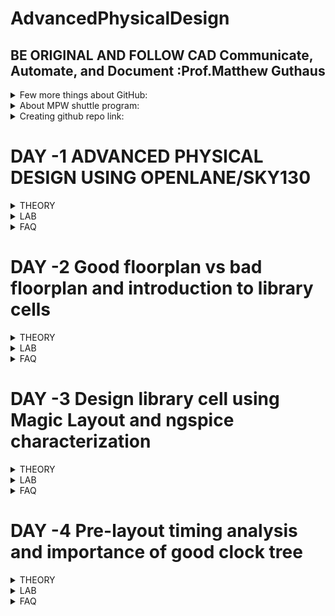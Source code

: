 # AdvancedPhysicalDesign
## BE ORIGINAL AND FOLLOW CAD Communicate, Automate, and Document :Prof.Matthew Guthaus
<details>
<summary> Few more things about GitHub: </summary>
  
1.  A file named .gitignore can be used in the repository. This will alert GitHub to ignore particularr tasks, file,s and folders. https://www.freecodecamp.org/news/gitignore-what-is-it-and-how-to-add-to-repo/ 
2. Various licensess and a guide to use these are available in github. These can be intiated while creating the repository. Failing which default copyrights will be applied. https://docs.github.com/en/repositories/managing-your-repositorys-settings-and-features/customizing-your-repository/licensing-a-repository <br />
![image](https://user-images.githubusercontent.com/16399079/182571335-2513b1d8-2ff3-4f37-bc31-9053c7bfab06.png)
</details>

<details>
<summary> About MPW shuttle program: </summary>

 This is a program which helps fabricate chips by collaboration. Many open source projects are made availabale by efabless. More information is available at
https://platform.efabless.com/projects/shuttle_11
</details>

<details>
<summary> Creating github repo link: </summary>

One good reference https://github.com/ShonTaware 
</details>

# DAY -1 ADVANCED PHYSICAL DESIGN USING OPENLANE/SKY130
<details>
<summary> THEORY </summary>
  
## Understanding how to talk to computers
  1. ISA--> RTL --> LAYOUT
  2. Example: C Programme --> Assembly --> Machine -(*)-> Hardware layout
    (*) Happens by using RTL which follows RISCV
  3. Another way of putting it : C -compiler->Instr1,instr2.... -assembler-> binary--> layout
    The instructions are dependant on architecture such as x86/ARM/MIPS/RISCV
 ## New Terminologies learnt
  1. Board diagram : High level diagram showing what are on the PCB
  2. Package : The way a chip is package and connecting leads are providing for external world.
    Example ATMEL in Arduino UNO is QFN48 meaning Quad Flat No Leads with 48 pins
  3. Wire bonds : IC to package pins connection
  4. IPs and Macros : Macros are pure digital logic
  5. Foundry IPs: IPs provided by Foundry
  6. ISA : Instruction Set Architecture is language of computers (hardware)
  7. RISCV (p. Risk Five): is the industry standard on defining ISA architecture 
 ## Future Scope
  Yet to study detailed ASIC flow and Antenna Check and what is abc
  ![image](https://user-images.githubusercontent.com/16399079/182761756-41d3be14-4411-4e72-af64-54337d567d4c.png)
 
</details>

<details>
<summary> LAB </summary>
  
## System Configuration
  1. Working on online lab instance hosted at remotespark.com
  2. 
  ![image](https://user-images.githubusercontent.com/16399079/182762122-716a2f53-16a3-4833-b003-42a783dbac88.png)
  
  3. For installing on local PC lINUX version 18 is recommended
  4. All lab related works will be under 
  ```Desktop/work/tools/openlane_working_dir/openlane/```
  
## Day 1 progress
  1. Complete execution can be interactive or automated
  ![image](https://user-images.githubusercontent.com/16399079/182762612-038edb5b-ef72-4358-be9e-92b53b3fc601.png)
  2. prepare one design for running 
  ![image](https://user-images.githubusercontent.com/16399079/182762922-3592d927-522d-4682-93b1-0e801564a733.png)
  3. many designs are available at
  ![image](https://user-images.githubusercontent.com/16399079/182763061-ea3930a1-8a03-49b4-8da0-39964111b8a5.png)
  4. prep command prepares picorv32a design with following environment (folder named timestamp are obtained)
  
  ![image](https://user-images.githubusercontent.com/16399079/182763383-4746d69d-1585-4b55-aa83-3db61b3fc371.png)
  5. Run all commands in sequence
  6. Refer https://github.com/efabless/openlane for all details
    https://www.youtube.com/watch?v=EczW2IWdnOM
    https://www.youtube.com/watch?v=Vhyv0eq_mLU
  7. Somehow run commands are missing in github readme
    ![image](https://user-images.githubusercontent.com/16399079/182774987-70e316a7-7044-456f-be22-2e173707a5bb.png)
  8. run_synthesis, floorplan, placement and sta worked fine. problem with abc. waiting for solution

 
</details>

<details>
<summary> FAQ </summary>
  
 1. pandas not found error if docker command is not run
 2. to exit safely from a ```less``` command press q. Ctrl+B stops complete bash 

</details>

# DAY -2 Good floorplan vs bad floorplan and introduction to library cells
<details>
<summary> THEORY </summary>
  
## Floorplanning and considerations
  1. Wafers are madeup of Die. Die is madeup of cores.  
  ![image](https://user-images.githubusercontent.com/16399079/182810513-09f5173b-618d-4070-8ef4-8e3e6759e1e8.png)
  2. Utilization factor is area taken up by standard cells forming the core to the area of core.
  ![image](https://user-images.githubusercontent.com/16399079/182810386-67eb8244-85cb-4d3a-9351-03281e7b93de.png)
  3. Preplaced cells are the IPs which are placed at user defined locations. Remaining logical cells are placed by automated placement and routing.
  4. New way of defining noise margins.
  ![image](https://user-images.githubusercontent.com/16399079/182820609-8d75bf21-9834-499b-b415-0f8453727752.png)
  5. Decoupling capacitor decouples a ciruit receiving supply from the supply which is at a far place.
  ![image](https://user-images.githubusercontent.com/16399079/182832384-2c9862ab-eee5-4fd9-85f4-27f681730b1c.png)
  6. Power planning to avoid voltage droop and ground bounce
  ![image](https://user-images.githubusercontent.com/16399079/182865684-0923efdb-ed3d-467c-91a4-65a6f5788882.png)
  7. Solution
  ![image](https://user-images.githubusercontent.com/16399079/182866140-7f94e8f5-2c78-48e5-90ba-4d05fc25395c.png)
  ![image](https://user-images.githubusercontent.com/16399079/182866602-87b724bb-58e7-4d62-84f1-aeb94bee6a70.png)
  8. Netlist is the connectivity of gates described using HDLs.
  9. Block area for pins
  ![image](https://user-images.githubusercontent.com/16399079/182869503-d8c5de54-cbf5-4403-a589-cd131ec02350.png)

  ## Library Binding and Placement
  1.  Cells in netlist are square or rectangle shaped. combination and details of these cells forms a library. details like timing, area etc
  2. Library may have different flavours which help designers pickup based on size timing shapes etc.
  ![image](https://user-images.githubusercontent.com/16399079/183276842-e360a257-3707-49cb-b15c-c0b055aa89db.png)
  3. Placement is placing of netlist (cells) onto a floor which is planned with input output pins, io padded and grid of supplies and preplaced cells if available. (Study more)
  ![image](https://user-images.githubusercontent.com/16399079/183276863-cfc525d1-818d-4177-908e-d92e491c58bf.png)
  4. Repeaters are buffers which replicate the original signal and helps maintain signal integrity.
  5. Insert repeaters by estimaitng wire length and capacitance.
  6. Placing cells close to one another is abuttment which helps achieve very high speed.
  
  ## Library and timing charcterization
  1. Logic synthesis --> floorplan (size of die) --> placement (maintian timing) --> CTS (Clock should reach evrywhere on time) --> routing () --> STA (optional)
  ![image](https://user-images.githubusercontent.com/16399079/183277577-07482156-51e9-44d3-af57-0057c3001cc6.png)
  2. steps in characterization flow. GUNA software takes care of 1-8 steps.
  ![image](https://user-images.githubusercontent.com/16399079/183284448-23934ee1-3306-44b0-90e9-f47eb423bd3c.png)
  3. Timing characterization:
  Slew is between cells. rise and fall for all signals.
  ![image](https://user-images.githubusercontent.com/16399079/183284833-15c71b1c-42a1-4cae-910b-43dabb269808.png)
  4. Propagation delay.Choosing threold points is very importnat
    Negative delay is not permitted. wire delays are to be observed.
  ![image](https://user-images.githubusercontent.com/16399079/183284970-43709e42-e8d6-45c7-b60c-3e9c781a6684.png)
  
  ## Cell design flow
  1.
  ![image](https://user-images.githubusercontent.com/16399079/183278806-86333fe2-5ca6-43d4-b7af-5d01729e5169.png)
  2. Use PDKs, rules, spice and lib user defined specs to design
  3. Importance of analog design
  ![image](https://user-images.githubusercontent.com/16399079/183279330-d8f39fd4-a148-4db6-a9f6-407e395d9b70.png)
  4. Layout  
  ![image](https://user-images.githubusercontent.com/16399079/183279579-d07b8187-6dd7-4c92-b15b-b9ca16264fad.png)
  5. 
  ![image](https://user-images.githubusercontent.com/16399079/183279621-a0a2f8fe-44de-4d17-bc28-d783c553585f.png)

## Future Scope
  1. Placement vs Floorplanning
 
</details>

<details>
<summary> LAB </summary>
 
## Day 2 progress
  1. Learn variable from openlane/configuration folder / README.md and remaining tcl files show default config of openlane for FP/ROUTING etc
  ![image](https://user-images.githubusercontent.com/16399079/182871761-e3c163b3-7657-46c5-aa4b-19897a5890b2.png)
  2. metals used for picorv32a design visit config.tcl under picorv32a. But somehow i couldnt see that info. I got
  ![image](https://user-images.githubusercontent.com/16399079/182881423-58f5590b-64e7-41c7-a03a-3a93e4e214e1.png)
  3. Metals to be used are to be specified in config.tcl. Point 3 above is wrong
  4. tapcell is used for connecting nwell to vdd. decap around blocks and endcap at the pins.
  5. We can see results of floorplan as below. opening png file in online lab instance caused freeaing. so avoiding
  ![image](https://user-images.githubusercontent.com/16399079/183065821-c365352e-17db-4090-a5a3-26cdaf9039ab.png)
  6. Die area can be seen by visitin .def file in reults of floorplan
  ![image](https://user-images.githubusercontent.com/16399079/183066721-da252f4d-0009-4b7d-972e-92da244488e1.png)
  7. Unable to invoke magic from working terminal. But it can be launched directly from magic folder. 
  <img width="973" alt="image" src="https://user-images.githubusercontent.com/16399079/183234512-5e6ac7dd-6656-48d6-a958-0914e366f185.png">
  Shoul have got this
  <img width="594" alt="image" src="https://user-images.githubusercontent.com/16399079/183234523-3f38ab4e-1a1f-4470-a119-ea3df7fdf8c6.png">
  8. thanks to Nickson, magic command worked from shell. Earlier i was trying from openlane prompt.
  <img width="773" alt="image" src="https://user-images.githubusercontent.com/16399079/183235261-0b65df3f-ca18-421c-92c2-b2adea07fc52.png">
  9. S select V fit to window. left click bottom left- right click top right. click z for zooming
  10. Observe different parts of floorplan and standard cells at bottom left corner.
  ![image](https://user-images.githubusercontent.com/16399079/183276536-3f43b0fc-f03f-4d37-a74b-0b661875ef89.png)
  11. use overwte option to prep design earlier completd synthesisized design.
  12. Got results from placement folder using magic 
  ![image](https://user-images.githubusercontent.com/16399079/183278211-37dbde46-1277-4627-9787-782b8355d9b6.png)
  13. Observed mux, gates, m3, m4 , buffers vias etc taps decaps
  ![image](https://user-images.githubusercontent.com/16399079/183278439-fe84f175-aec5-4490-9184-0c4a1617d330.png)
  14
  
  

 </details>

<details>
<summary> FAQ </summary>
  
 1. 

</details>

# DAY -3 Design library cell using Magic Layout and ngspice characterization
<details>
<summary> THEORY </summary>
  
## VTC SPICE simulations
  1. Understanding spice deck
  ![image](https://user-images.githubusercontent.com/16399079/183286593-fbcc3c0c-0f80-4fdf-9c0e-288ec17be611.png)
  2. keeping pmos 1.5 to 2 times NMOS will provide symmetrical dc transfer characteristics.
  3. Switching threshold vm is the point where vin=vout.
  4. calculating delay , rise and fall times
## 16 mask process (Twin Tub)
  1. LOCOS, Bird's Peak, LOCOs helps isolate transistors.
  2. Ion plantation for forming wells for Pmos and nmos
  3. Put in furnace, wells which are implanted expand by diffusion.
  4. Gate formation is very important as it decides Vt. Vt is dependent on oxide Capacitance and doping concentration
  ![image](https://user-images.githubusercontent.com/16399079/183288080-c8ffe07b-49df-45f1-953f-4d03fa9e92a1.png)
  5. lambda=L/2
  6. Lightly doped drain LDD
  7. sIDE Wall spacers
  8. High Temp annealing
  9. metallization by sputtering
  10. Final
  ![image](https://user-images.githubusercontent.com/16399079/183288986-594e44b5-45a8-4945-ba28-5f68a3c5d75a.png)
  11. DRC for magic and google skywater using opencircuitdesign.com
## Future Scope
  1. 
  
</details>

<details>
<summary> LAB </summary>
 
## Day 3 progress
  1. lEARNING PLACMENET OF IO PINS from automatic equidistant to custom 
  set ::env(FP_IO_MODE) 2 IN FLOORPLAN.TCL
  ![image](https://user-images.githubusercontent.com/16399079/183285684-15a2955b-199f-492b-9435-e69ba72aef38.png)
  2. Unable to view any chnges happening. Same with earlier variations in all steps of flow. Complete tcl flow for all configs is to be studied
  3. learning git clone and copied tech file
  ![image](https://user-images.githubusercontent.com/16399079/183287304-7093d4f7-a486-4b74-a35f-befb5ea31570.png)
  4. Observing layout
  ![image](https://user-images.githubusercontent.com/16399079/183287372-22059863-d749-4819-a07e-1eefa96b799d.png)
  5. Check functionality of  inverter using ngspice. first extract .ext file
  <img width="650" alt="image" src="https://user-images.githubusercontent.com/16399079/183299910-460a0869-f9d8-43aa-bd9a-2963c44b8b9d.png">
  6. Getting transient analysis using spice deck
  <img width="490" alt="image" src="https://user-images.githubusercontent.com/16399079/183300896-fa86066a-e6a0-4412-bcc6-5d987eb730f0.png">
  7. ngspice initial results
  <img width="569" alt="image" src="https://user-images.githubusercontent.com/16399079/183301628-115701d7-a125-4eb1-b371-ad2d58573cd7.png">
<img width="435" alt="image" src="https://user-images.githubusercontent.com/16399079/183301735-bbb8cd79-09d6-422a-aee5-821a534cba43.png">
  8. rise time calculation 20% to 80%. usbtact xo values in ns. answer is 0.043ns
  <img width="245" alt="image" src="https://user-images.githubusercontent.com/16399079/183301888-27c99e86-f530-488e-ad26-047166161e1e.png">
  Temperature 
  <img width="842" alt="image" src="https://user-images.githubusercontent.com/16399079/183301971-68ca3228-1c57-4c1b-b7d3-003ff372775c.png">
  9. Didnt work with magic and layout part


  
 </details>

<details>
<summary> FAQ </summary>
  
 1. 

</details>

# DAY -4 Pre-layout timing analysis and importance of good clock tree
<details>
<summary> THEORY </summary>
  
## DELAY TABLES
  1. Understanding delay helps in clock tree synthesis.
  2. delay tables
  ![image](https://user-images.githubusercontent.com/16399079/183431044-7cb90710-8c29-42f7-b9b4-42f27501a6d6.png)
  3. Setup time for timing analysis

## Future Scope
  1. 
  
  </details>

<details>
<summary> LAB </summary>
 
## Day 4 progress
  1. Understanding shape of our inverter layout in magic
  2. Open fd_sc_hd for skywater pdk to observe tracks.
  ![image](https://user-images.githubusercontent.com/16399079/183350853-86facd2c-7da6-4d00-9573-6a9f60f52694.png)
  3. got grids on for layout. have to learn layers and routing rules
  ![image](https://user-images.githubusercontent.com/16399079/183351723-b3b28b3b-9402-45d7-8cec-6a5e20984374.png)
  4. LEF file is obtained by 
  ```lef write```` 
  in tkcon window.
  ![image](https://user-images.githubusercontent.com/16399079/183352333-3c22ae46-19a4-4be4-af0f-6493db03daaf.png)
  5. copy lef file and libs to src of picorv32a
  ![image](https://user-images.githubusercontent.com/16399079/183353935-ddba29bb-51e9-44b9-a864-a7468ae649ac.png)
  6. Edit config file from picorv32a
  ![image](https://user-images.githubusercontent.com/16399079/183355515-e3eeb1f6-216e-44da-a2c0-66d111157318.png)
  7. New lef should be read from picorv32a. But getting errors. 
  ###skipping this part.
![image](https://user-images.githubusercontent.com/16399079/183427598-43dfc2f5-9158-414e-9686-676d27aef96b.png)
  8. synthesis should have given instances of our inverter design.
  9. Set variables in floorplan for performance. timing vs area constraints.
  this should rectify slack violation
  ![image](https://user-images.githubusercontent.com/16399079/183444296-a2d375b3-81c5-44a6-93b2-d0c1a6b69a0c.png)
![image](https://user-images.githubusercontent.com/16399079/183444535-be163942-e525-41ae-88ab-9910d0665345.png)
 slack should be improved by iterations
  10. This would be awesome if implemented self
  ![image](https://user-images.githubusercontent.com/16399079/183445601-1e9c2d8c-d128-47d3-9b4e-1f6bcfd3be84.png)
  ###trying this part without improving slack.
  11. 

  
 </details>

<details>
<summary> FAQ </summary>
  
 1. 

</details>
